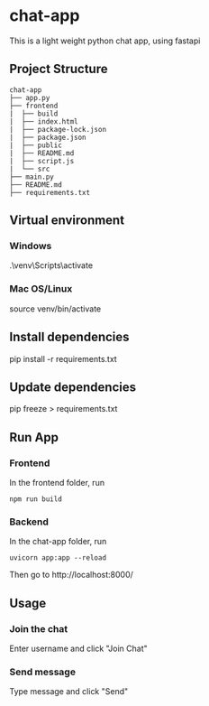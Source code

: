 # chat-app

This is a light weight python chat app, using fastapi

## Project Structure
```
chat-app
├── app.py
├── frontend
|  ├── build
|  ├── index.html
|  ├── package-lock.json
|  ├── package.json
|  ├── public
|  ├── README.md
|  ├── script.js
|  └── src
├── main.py
├── README.md
├── requirements.txt
```


## Virtual environment
### Windows
.\venv\Scripts\activate
### Mac OS/Linux
source venv/bin/activate

## Install dependencies
pip install -r requirements.txt

## Update dependencies
pip freeze > requirements.txt

## Run App
### Frontend
In the frontend folder, run 
```
npm run build
```

### Backend
In the chat-app folder, run
```
uvicorn app:app --reload
```
Then go to http://localhost:8000/

## Usage
### Join the chat
Enter username and click "Join Chat"

### Send message
Type message and click "Send"
